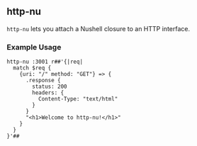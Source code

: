 ## http-nu

`http-nu` lets you attach a Nushell closure to an HTTP interface.

### Example Usage

```nushell
http-nu :3001 r##'{|req|
  match $req {
    {uri: "/" method: "GET"} => {
      .response {
        status: 200
        headers: {
          Content-Type: "text/html"
        }
      }
      "<h1>Welcome to http-nu!</h1>"
    }
  }
}'##
```
